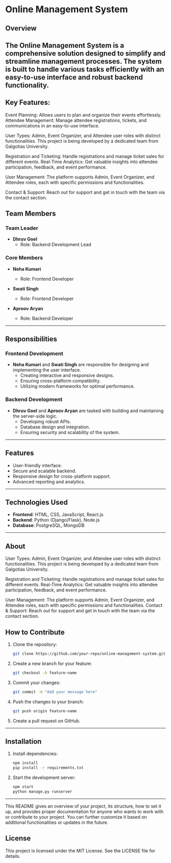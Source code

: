 
# Online Management System

## Overview
The **Online Management System** is a comprehensive solution designed to simplify and streamline management processes. The system is built to handle various tasks efficiently with an easy-to-use interface and robust backend functionality.
---

 ## Key Features:
Event Planning: Allows users to plan and organize their events effortlessly.
Attendee Management: Manage attendee registrations, tickets, and communications in an easy-to-use interface.

User Types: Admin, Event Organizer, and Attendee user roles with distinct functionalities.
This project is being developed by a dedicated team from Galgotias University.

Registration and Ticketing: Handle registrations and manage ticket sales for different events.
Real-Time Analytics: Get valuable insights into attendee participation, feedback, and event performance.

User Management: The platform supports Admin, Event Organizer, and Attendee roles, each with specific permissions and functionalities.

Contact & Support: Reach out for support and get in touch with the team via the contact section.

## Team Members

### Team Leader
- **Dhruv Goel**
  - Role: Backend Development Lead

### Core Members
- **Neha Kumari**
  - Role: Frontend Developer

- **Swati Singh**
  - Role: Frontend Developer

- **Aproov Aryan**
  - Role: Backend Developer

---

## Responsibilities

### Frontend Development
- **Neha Kumari** and **Swati Singh** are responsible for designing and implementing the user interface.
  - Creating interactive and responsive designs.
  - Ensuring cross-platform compatibility.
  - Utilizing modern frameworks for optimal performance.

### Backend Development
- **Dhruv Goel** and **Aproov Aryan** are tasked with building and maintaining the server-side logic.
  - Developing robust APIs.
  - Database design and integration.
  - Ensuring security and scalability of the system.

---

## Features
- User-friendly interface.
- Secure and scalable backend.
- Responsive design for cross-platform support.
- Advanced reporting and analytics.

---

## Technologies Used
- **Frontend**: HTML, CSS, JavaScript, React.js
- **Backend**: Python (Django/Flask), Node.js
- **Database**: PostgreSQL, MongoDB

---

 ## About
User Types: Admin, Event Organizer, and Attendee user roles with distinct functionalities.
This project is being developed by a dedicated team from Galgotias University.

Registration and Ticketing: Handle registrations and manage ticket sales for different events.
Real-Time Analytics: Get valuable insights into attendee participation, feedback, and event performance.

User Management: The platform supports Admin, Event Organizer, and Attendee roles, each with specific permissions and functionalities.
Contact & Support: Reach out for support and get in touch with the team via the contact section.

## How to Contribute
1. Clone the repository:
   ```bash
   git clone https://github.com/your-repo/online-management-system.git
   ```
2. Create a new branch for your feature:
   ```bash
   git checkout -b feature-name
   ```
3. Commit your changes:
   ```bash
   git commit -m "Add your message here"
   ```
4. Push the changes to your branch:
   ```bash
   git push origin feature-name
   ```
5. Create a pull request on GitHub.

---

## Installation
1. Install dependencies:
   ```bash
   npm install
   pip install -r requirements.txt
   ```
2. Start the development server:
   ```bash
   npm start
   python manage.py runserver
   ```

---

This README gives an overview of your project, its structure, how to set it up, and provides proper documentation for anyone who wants to work with or contribute to your project. You can further customize it based on additional functionalities or updates in the future.

## License
This project is licensed under the MIT License. See the LICENSE file for details.



